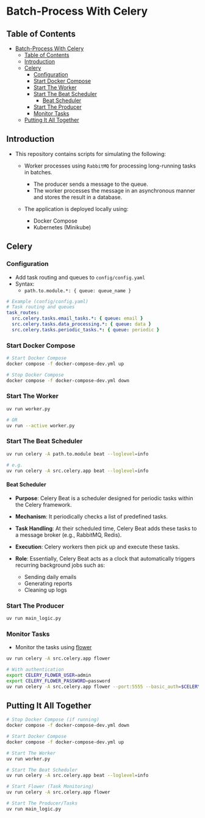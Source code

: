 # Batch-Process With Celery

## Table of Contents

- [Batch-Process With Celery](#batch-process-with-celery)
  - [Table of Contents](#table-of-contents)
  - [Introduction](#introduction)
  - [Celery](#celery)
    - [Configuration](#configuration)
    - [Start Docker Compose](#start-docker-compose)
    - [Start The Worker](#start-the-worker)
    - [Start The Beat Scheduler](#start-the-beat-scheduler)
      - [Beat Scheduler](#beat-scheduler)
    - [Start The Producer](#start-the-producer)
    - [Monitor Tasks](#monitor-tasks)
  - [Putting It All Together](#putting-it-all-together)

## Introduction

- This repository contains scripts for simulating the following:

  - Worker processes using `RabbitMQ` for processing long-running tasks in batches.
    - The producer sends a message to the queue.
    - The worker processes the message in an asynchronous manner and stores the result in a database.

  - The application is deployed locally using:
    - Docker Compose
    - Kubernetes (Minikube)

## Celery

### Configuration

- Add task routing and queues to `config/config.yaml`
- Syntax:
  - `path.to.module.*: { queue: queue_name }`

```yaml
# Example (config/config.yaml)
# Task routing and queues
task_routes:
  src.celery.tasks.email_tasks.*: { queue: email }
  src.celery.tasks.data_processing.*: { queue: data }
  src.celery.tasks.periodic_tasks.*: { queue: periodic }
```

### Start Docker Compose

```sh
# Start Docker Compose
docker compose -f docker-compose-dev.yml up

# Stop Docker Compose
docker compose -f docker-compose-dev.yml down
```

### Start The Worker

```sh
uv run worker.py

# OR 
uv run --active worker.py
```

### Start The Beat Scheduler

```sh
uv run celery -A path.to.module beat --loglevel=info

# e.g.
uv run celery -A src.celery.app beat --loglevel=info
```

#### Beat Scheduler

- **Purpose**: Celery Beat is a scheduler designed for periodic tasks within the Celery framework.

- **Mechanism**: It periodically checks a list of predefined tasks.

- **Task Handling**: At their scheduled time, Celery Beat adds these tasks to a message broker (e.g., RabbitMQ, Redis).

- **Execution**: Celery workers then pick up and execute these tasks.

- **Role**: Essentially, Celery Beat acts as a clock that automatically triggers recurring background jobs such as:

  - Sending daily emails
  - Generating reports
  - Cleaning up logs

### Start The Producer

```sh
uv run main_logic.py
```

### Monitor Tasks

- Monitor the tasks using [flower](https://flower.readthedocs.io/en/latest/)

```sh
uv run celery -A src.celery.app flower

# With authentication
export CELERY_FLOWER_USER=admin
export CELERY_FLOWER_PASSWORD=password
uv run celery -A src.celery.app flower --port:5555 --basic_auth=$CELERY_FLOWER_USER:$CELERY_FLOWER_PASSWORD
```

## Putting It All Together

```sh
# Stop Docker Compose (if running)
docker compose -f docker-compose-dev.yml down

# Start Docker Compose
docker compose -f docker-compose-dev.yml up

# Start The Worker
uv run worker.py

# Start The Beat Scheduler
uv run celery -A src.celery.app beat --loglevel=info

# Start Flower (Task Monitoring)
uv run celery -A src.celery.app flower

# Start The Producer/Tasks
uv run main_logic.py
```

